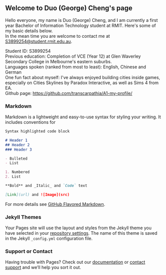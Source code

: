 ## Welcome to Duo (George) Cheng's page

Hello everyone, my name is Duo (George) Cheng, and I am currently a first year Bachelor of Information Technology student at RMIT. Here's some of my basic details below. <br> 
In the mean time you are welcome to contact me at S3899254@student.rmit.edu.au.

Student ID: S3899254<br>Previous education: Completion of VCE (Year 12) at Glen Waverley Secondary College in Melbourne's eastern suburbs.<br>Languages spoken (ranked from most to least): English, Chinese and German<br>One fun fact about myself: I've always enjoyed building cities inside games, especially on Cities Skylines by Paradox Interactive, as well as Sims 4 from EA.<br>Github page: https://github.com/transcarpathia/A1-my-profile/



### Markdown

Markdown is a lightweight and easy-to-use syntax for styling your writing. It includes conventions for

```markdown
Syntax highlighted code block

# Header 1
## Header 2
### Header 3

- Bulleted
- List

1. Numbered
2. List

**Bold** and _Italic_ and `Code` text

[Link](url) and ![Image](src)
```

For more details see [GitHub Flavored Markdown](https://guides.github.com/features/mastering-markdown/).

### Jekyll Themes

Your Pages site will use the layout and styles from the Jekyll theme you have selected in your [repository settings](https://github.com/transcarpathia/A1-my-profile/settings). The name of this theme is saved in the Jekyll `_config.yml` configuration file.

### Support or Contact

Having trouble with Pages? Check out our [documentation](https://docs.github.com/categories/github-pages-basics/) or [contact support](https://support.github.com/contact) and we’ll help you sort it out.
